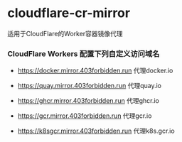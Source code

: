 # cloudflare-cr-mirror

适用于CloudFlare的Worker容器镜像代理

### CloudFlare Workers 配置下列自定义访问域名

- https://docker.mirror.403forbidden.run   代理docker.io

- https://quay.mirror.403forbidden.run   代理quay.io

- https://ghcr.mirror.403forbidden.run   代理ghcr.io

- https://gcr.mirror.403forbidden.run   代理gcr.io

- https://k8sgcr.mirror.403forbidden.run  代理k8s.gcr.io
